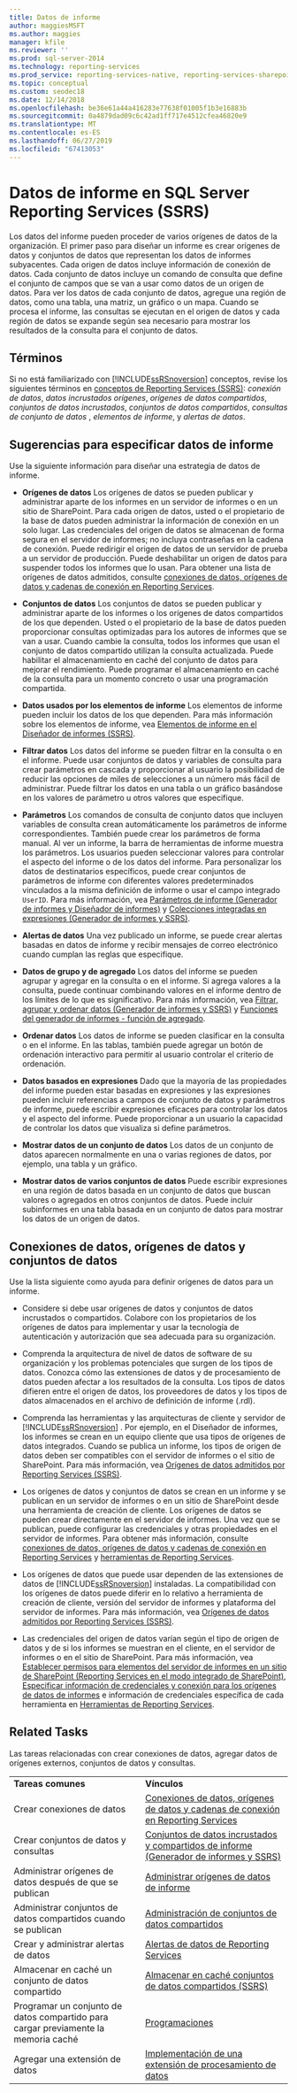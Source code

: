 ```yaml
---
title: Datos de informe
author: maggiesMSFT
ms.author: maggies
manager: kfile
ms.reviewer: ''
ms.prod: sql-server-2014
ms.technology: reporting-services
ms.prod_service: reporting-services-native, reporting-services-sharepoint
ms.topic: conceptual
ms.custom: seodec18
ms.date: 12/14/2018
ms.openlocfilehash: be36e61a44a416283e77638f01005f1b3e16883b
ms.sourcegitcommit: 0a4879dad09c6c42ad1ff717e4512cfea46820e9
ms.translationtype: MT
ms.contentlocale: es-ES
ms.lasthandoff: 06/27/2019
ms.locfileid: "67413053"
---
```

# <a name="report-data-in-sql-server-reporting-services-ssrs"></a>Datos de informe en SQL Server Reporting Services (SSRS)

  Los datos del informe pueden proceder de varios orígenes de datos de la organización. El primer paso para diseñar un informe es crear orígenes de datos y conjuntos de datos que representan los datos de informes subyacentes. Cada origen de datos incluye información de conexión de datos. Cada conjunto de datos incluye un comando de consulta que define el conjunto de campos que se van a usar como datos de un origen de datos. Para ver los datos de cada conjunto de datos, agregue una región de datos, como una tabla, una matriz, un gráfico o un mapa. Cuando se procesa el informe, las consultas se ejecutan en el origen de datos y cada región de datos se expande según sea necesario para mostrar los resultados de la consulta para el conjunto de datos.  
  
##  <a name="BkMk_ReportDataTerms"></a> Términos

 Si no está familiarizado con [!INCLUDE[ssRSnoversion](../../includes/ssrsnoversion-md.md)] conceptos, revise los siguientes términos en [conceptos de Reporting Services &#40;SSRS&#41;](../reporting-services-concepts-ssrs.md): *conexión de datos*, *datos incrustados orígenes*, *orígenes de datos compartidos*, *conjuntos de datos incrustados*, *conjuntos de datos compartidos*, *consultas de conjunto de datos* , *elementos de informe*, y *alertas de datos*.  
  
##  <a name="BkMk_ReportDataTips"></a> Sugerencias para especificar datos de informe

 Use la siguiente información para diseñar una estrategia de datos de informe.  
  
- **Orígenes de datos** Los orígenes de datos se pueden publicar y administrar aparte de los informes en un servidor de informes o en un sitio de SharePoint. Para cada origen de datos, usted o el propietario de la base de datos pueden administrar la información de conexión en un solo lugar. Las credenciales del origen de datos se almacenan de forma segura en el servidor de informes; no incluya contraseñas en la cadena de conexión. Puede redirigir el origen de datos de un servidor de prueba a un servidor de producción. Puede deshabilitar un origen de datos para suspender todos los informes que lo usan. Para obtener una lista de orígenes de datos admitidos, consulte [conexiones de datos, orígenes de datos y cadenas de conexión en Reporting Services](../data-connections-data-sources-and-connection-strings-in-reporting-services.md).  
  
- **Conjuntos de datos** Los conjuntos de datos se pueden publicar y administrar aparte de los informes o los orígenes de datos compartidos de los que dependen. Usted o el propietario de la base de datos pueden proporcionar consultas optimizadas para los autores de informes que se van a usar. Cuando cambie la consulta, todos los informes que usan el conjunto de datos compartido utilizan la consulta actualizada. Puede habilitar el almacenamiento en caché del conjunto de datos para mejorar el rendimiento. Puede programar el almacenamiento en caché de la consulta para un momento concreto o usar una programación compartida.  
  
- **Datos usados por los elementos de informe** Los elementos de informe pueden incluir los datos de los que dependen. Para más información sobre los elementos de informe, vea [Elementos de informe en el Diseñador de informes &#40;SSRS&#41;](../report-design/report-parts-in-report-designer-ssrs.md).  
  
- **Filtrar datos** Los datos del informe se pueden filtrar en la consulta o en el informe. Puede usar conjuntos de datos y variables de consulta para crear parámetros en cascada y proporcionar al usuario la posibilidad de reducir las opciones de miles de selecciones a un número más fácil de administrar. Puede filtrar los datos en una tabla o un gráfico basándose en los valores de parámetro u otros valores que especifique.  
  
- **Parámetros** Los comandos de consulta de conjunto datos que incluyen variables de consulta crean automáticamente los parámetros de informe correspondientes. También puede crear los parámetros de forma manual. Al ver un informe, la barra de herramientas de informe muestra los parámetros. Los usuarios pueden seleccionar valores para controlar el aspecto del informe o de los datos del informe. Para personalizar los datos de destinatarios específicos, puede crear conjuntos de parámetros de informe con diferentes valores predeterminados vinculados a la misma definición de informe o usar el campo integrado `UserID`. Para más información, vea [Parámetros de informe &#40;Generador de informes y Diseñador de informes&#41;](../report-design/report-parameters-report-builder-and-report-designer.md) y [Colecciones integradas en expresiones &#40;Generador de informes y SSRS&#41;](../report-design/built-in-collections-in-expressions-report-builder.md).  
  
- **Alertas de datos** Una vez publicado un informe, se puede crear alertas basadas en datos de informe y recibir mensajes de correo electrónico cuando cumplan las reglas que especifique.  
  
- **Datos de grupo y de agregado** Los datos del informe se pueden agrupar y agregar en la consulta o en el informe. Si agrega valores a la consulta, puede continuar combinando valores en el informe dentro de los límites de lo que es significativo.  Para más información, vea [Filtrar, agrupar y ordenar datos &#40;Generador de informes y SSRS&#41;](../report-design/filter-group-and-sort-data-report-builder-and-ssrs.md) y [Funciones del generador de informes - función de agregado](../report-design/report-builder-functions-aggregate-function.md).  
  
- **Ordenar datos** Los datos de informe se pueden clasificar en la consulta o en el informe. En las tablas, también puede agregar un botón de ordenación interactivo para permitir al usuario controlar el criterio de ordenación.  
  
- **Datos basados en expresiones** Dado que la mayoría de las propiedades del informe pueden estar basadas en expresiones y las expresiones pueden incluir referencias a campos de conjunto de datos y parámetros de informe, puede escribir expresiones eficaces para controlar los datos y el aspecto del informe. Puede proporcionar a un usuario la capacidad de controlar los datos que visualiza si define parámetros.  
  
- **Mostrar datos de un conjunto de datos** Los datos de un conjunto de datos aparecen normalmente en una o varias regiones de datos, por ejemplo, una tabla y un gráfico.  
  
- **Mostrar datos de varios conjuntos de datos**  Puede escribir expresiones en una región de datos basada en un conjunto de datos que buscan valores o agregados en otros conjuntos de datos. Puede incluir subinformes en una tabla basada en un conjunto de datos para mostrar los datos de un origen de datos.  
  
## <a name="data-connections-data-sources-and-datasets"></a>Conexiones de datos, orígenes de datos y conjuntos de datos

 Use la lista siguiente como ayuda para definir orígenes de datos para un informe.  
  
- Considere si debe usar orígenes de datos y conjuntos de datos incrustados o compartidos. Colabore con los propietarios de los orígenes de datos para implementar y usar la tecnología de autenticación y autorización que sea adecuada para su organización.  
  
- Comprenda la arquitectura de nivel de datos de software de su organización y los problemas potenciales que surgen de los tipos de datos. Conozca cómo las extensiones de datos y de procesamiento de datos pueden afectar a los resultados de la consulta. Los tipos de datos difieren entre el origen de datos, los proveedores de datos y los tipos de datos almacenados en el archivo de definición de informe (.rdl).  
  
- Comprenda las herramientas y las arquitecturas de cliente y servidor de [!INCLUDE[ssRSnoversion](../../includes/ssrsnoversion-md.md)] . Por ejemplo, en el Diseñador de informes, los informes se crean en un equipo cliente que usa tipos de orígenes de datos integrados. Cuando se publica un informe, los tipos de origen de datos deben ser compatibles con el servidor de informes o el sitio de SharePoint.  Para más información, vea [Orígenes de datos admitidos por Reporting Services &#40;SSRS&#41;](../create-deploy-and-manage-mobile-and-paginated-reports.md).  
  
- Los orígenes de datos y conjuntos de datos se crean en un informe y se publican en un servidor de informes o en un sitio de SharePoint desde una herramienta de creación de cliente. Los orígenes de datos se pueden crear directamente en el servidor de informes. Una vez que se publican, puede configurar las credenciales y otras propiedades en el servidor de informes. Para obtener más información, consulte [conexiones de datos, orígenes de datos y cadenas de conexión en Reporting Services](../data-connections-data-sources-and-connection-strings-in-reporting-services.md) y [herramientas de Reporting Services](../tools/reporting-services-tools.md).  
  
- Los orígenes de datos que puede usar dependen de las extensiones de datos de [!INCLUDE[ssRSnoversion](../../includes/ssrsnoversion-md.md)] instaladas. La compatibilidad con los orígenes de datos puede diferir en lo relativo a herramienta de creación de cliente, versión del servidor de informes y plataforma del servidor de informes. Para más información, vea [Orígenes de datos admitidos por Reporting Services &#40;SSRS&#41;](../create-deploy-and-manage-mobile-and-paginated-reports.md).  
  
- Las credenciales del origen de datos varían según el tipo de origen de datos y de si los informes se muestran en el cliente, en el servidor de informes o en el sitio de SharePoint. Para más información, vea [Establecer permisos para elementos del servidor de informes en un sitio de SharePoint &#40;Reporting Services en el modo integrado de SharePoint&#41;](../security/set-permissions-for-report-server-items-on-a-sharepoint-site.md), [Especificar información de credenciales y conexión para los orígenes de datos de informes](../../integration-services/connection-manager/data-sources.md) e información de credenciales específica de cada herramienta en [Herramientas de Reporting Services](../tools/reporting-services-tools.md).  
  
## <a name="related-tasks"></a>Related Tasks

 Las tareas relacionadas con crear conexiones de datos, agregar datos de orígenes externos, conjuntos de datos y consultas.  
  
|||  
|-|-|  
|**Tareas comunes**|**Vínculos**|  
|Crear conexiones de datos|[Conexiones de datos, orígenes de datos y cadenas de conexión en Reporting Services](../data-connections-data-sources-and-connection-strings-in-reporting-services.md)|  
|Crear conjuntos de datos y consultas|[Conjuntos de datos incrustados y compartidos de informe &#40;Generador de informes y SSRS&#41;](report-embedded-datasets-and-shared-datasets-report-builder-and-ssrs.md)|  
|Administrar orígenes de datos después de que se publican|[Administrar orígenes de datos de informe](manage-report-data-sources.md)|  
|Administrar conjuntos de datos compartidos cuando se publican|[Administración de conjuntos de datos compartidos](manage-shared-datasets.md)|  
|Crear y administrar alertas de datos|[Alertas de datos de Reporting Services](../tutorial-creating-a-basic-table-report-report-builder.md)|  
|Almacenar en caché un conjunto de datos compartido|[Almacenar en caché conjuntos de datos compartidos &#40;SSRS&#41;](../report-server/cache-shared-datasets-ssrs.md)|  
|Programar un conjunto de datos compartido para cargar previamente la memoria caché|[Programaciones](../subscriptions/schedules.md)|  
|Agregar una extensión de datos|[Implementación de una extensión de procesamiento de datos](../extensions/data-processing/implementing-a-data-processing-extension.md)|